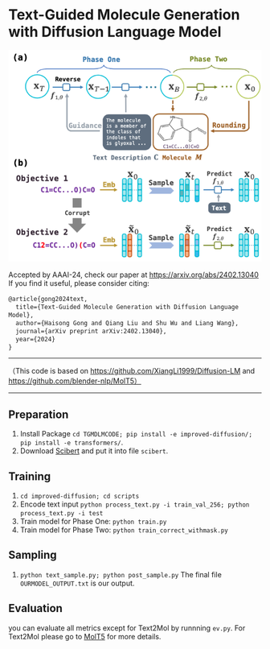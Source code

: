 # Text-Guided Molecule Generation with Diffusion Language Model

![tgmdlm](pics/tgmdlm.png)

Accepted by AAAI-24, check our paper at https://arxiv.org/abs/2402.13040
If you find it useful, please consider citing:
```
@article{gong2024text,
  title={Text-Guided Molecule Generation with Diffusion Language Model},
  author={Haisong Gong and Qiang Liu and Shu Wu and Liang Wang},
  journal={arXiv preprint arXiv:2402.13040},
  year={2024}
}
```

---

（This code is based on https://github.com/XiangLi1999/Diffusion-LM and https://github.com/blender-nlp/MolT5）

---

## Preparation

1. Install Package `cd TGMDLMCODE; pip install -e improved-diffusion/; pip install -e transformers/`.
2. Download [Scibert](https://huggingface.co/allenai/scibert_scivocab_uncased) and put it into file `scibert`.


## Training
1. `cd improved-diffusion; cd scripts`
2. Encode text input `python process_text.py -i train_val_256; python process_text.py -i test`
3. Train model for Phase One: `python train.py`
4. Train model for Phase Two: `python train_correct_withmask.py`

## Sampling
1. `python text_sample.py; python post_sample.py` The final file `OURMODEL_OUTPUT.txt` is our output.

## Evaluation
you can evaluate all metrics except for Text2Mol by runnning `ev.py`. For Text2Mol please go to [MolT5](https://github.com/blender-nlp/MolT5) for more details.